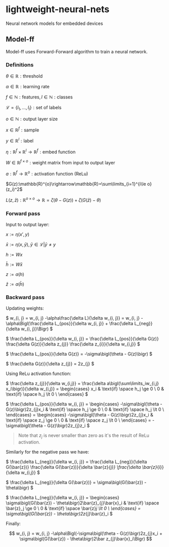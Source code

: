 # lightweight-neural-nets

Neural network models for embedded devices


## Model-ff

Model-ff uses Forward-Forward algorithm to train a neural network.

### Definitions

$\theta \in \mathbb{R}: \text{threshold}$

$\alpha \in \mathbb{R}: \text{learning rate}$

$f \in\mathbb{N}: \text{features}, l\in\mathbb{N}: \text{classes}$

$\mathcal{L} = \{l_1, ..., l_l\}: \text{set of labels}$

$o\in\mathbb{N}: \text{output layer size}$

$x\in\mathbb{R}^f: \text{sample}$

$y\in\mathbb{R}^l: \text{label}$

$\eta:\mathbb{R}^f\times\mathbb{R}^l\rightarrow\mathbb{R}^f: \text{embed function}$

$W\in\mathbb{R}^{f\times o}: \text{weight matrix from input to output layer}$

$a:\mathbb{R}^{f}\rightarrow\mathbb{R}^{o}: \text{activation function (ReLu)}$

$G(z):\mathbb{R}^{o}\rightarrow\mathbb{R}=\sum\limits_{i=1}^{i\le o}(z_i)^2$

$L(z, \bar{z}):\mathbb{R}^{o \times o}\rightarrow\mathbb{R}=\zeta\bigl(\theta - G(z)\bigr) + \zeta\bigl(G(\bar{z})-\theta)$

### Forward pass

Input to output layer:

$x :=\eta(x',y)$

$\bar x :=\eta(x,\bar{y}), \bar{y}\in\mathcal{L}|\bar{y}\neq y$

$h := Wx$

$\bar{h} := W\bar x$

$z := a(h)$

$\bar{z} := a(\bar{h})$

### Backward pass

Updating weights:

$
w_{i, j} =
w_{i, j} -\alpha\frac{\delta L}{\delta w_{i, j}} =
w_{i, j} -
\alpha\Bigl(\frac{\delta L_{pos}}{\delta w_{i, j}} + 
\frac{\delta L_{neg}}{\delta w_{i, j}}\Bigr)
$

$
\frac{\delta L_{pos}}{\delta w_{i, j}} = 
\frac{\delta L_{pos}}{\delta G(z)}
\frac{\delta G(z)}{\delta z_{j}} 
\frac{\delta z_{i}}{\delta w_{i,j}}
$

$
\frac{\delta L_{pos}}{\delta G(z)} =
-\sigma\bigl(\theta - G(z)\bigr)
$

$
\frac{\delta G(z)}{\delta z_{j}} =
2z_{j}
$

Using ReLu activation function:

$
\frac{\delta z_{j}}{\delta w_{i,j}} =
\frac{\delta a\bigl(\sum\limits_iw_{i,j} x_i\bigr)}{\delta w_{i,j}} =
\begin{cases}
    x_i & \text{if} \space h_j \ge 0 \\
    0 & \text{if} \space h_j \lt 0 \\
\end{cases}
$

$
\frac{\delta L_{pos}}{\delta w_{i, j}} =
\begin{cases}
    -\sigma\bigl(\theta - G(z)\bigr)2z_{j}x_i & \text{if} \space h_j \ge 0 \\
    0 & \text{if} \space h_j \lt 0  \\
\end{cases} =
\begin{cases}
    -\sigma\bigl(\theta - G(z)\bigr)2z_{j}x_i & \text{if} \space z_j \ge 0 \\
    0 & \text{if} \space z_j \lt 0  \\
\end{cases} =
-\sigma\bigl(\theta - G(z)\bigr)2z_{j}z_i
$

> Note that $z_j$ is never smaller than zero as it's the result of ReLu activation.

Similarly for the negative pass we have:

$
\frac{\delta L_{neg}}{\delta w_{i, j}} = 
\frac{\delta L_{neg}}{\delta G(\bar{z})}
\frac{\delta G(\bar{z})}{\delta \bar{z}_{j}}
\frac{\delta \bar{z}_{i}}{\delta w_{i,j}}
$

$
\frac{\delta L_{neg}}{\delta G(\bar{z})} =
\sigma\bigl(G(\bar{z}) - \theta\bigr)
$

$
\frac{\delta L_{neg}}{\delta w_{i, j}} =
\begin{cases}
    \sigma\bigl(G(\bar{z}) - \theta\bigr)2\bar{z}_{j}\bar{x}_i & \text{if} \space \bar{z}_j \ge 0 \\
    0 & \text{if} \space \bar{z}_j \lt 0  \\
\end{cases} =
\sigma\bigl(G(\bar{z}) - \theta\bigr)2z_{j}\bar{z}_i
$

Finally:

$$
w_{i, j} = w_{i, j} -\alpha\Bigl(-\sigma\bigl(\theta - G(z)\bigr)2z_{j}x_i + \sigma\bigl(G(\bar{z}) - \theta\bigr)2\bar z_{j}\bar{x}_i\Bigr)
$$
